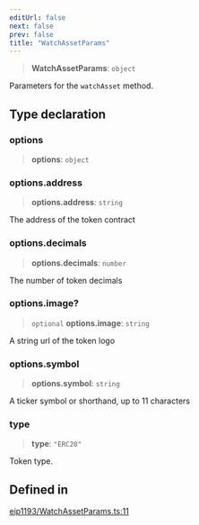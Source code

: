 ```yaml
---
editUrl: false
next: false
prev: false
title: "WatchAssetParams"
---
```


> **WatchAssetParams**: `object`

Parameters for the `watchAsset` method.

## Type declaration

### options

> **options**: `object`

### options.address

> **options.address**: `string`

The address of the token contract

### options.decimals

> **options.decimals**: `number`

The number of token decimals

### options.image?

> `optional` **options.image**: `string`

A string url of the token logo

### options.symbol

> **options.symbol**: `string`

A ticker symbol or shorthand, up to 11 characters

### type

> **type**: `"ERC20"`

Token type.

## Defined in

[eip1193/WatchAssetParams.ts:11](https://github.com/qbzzt/tevm-monorepo/blob/main/packages/decorators/src/eip1193/WatchAssetParams.ts#L11)
